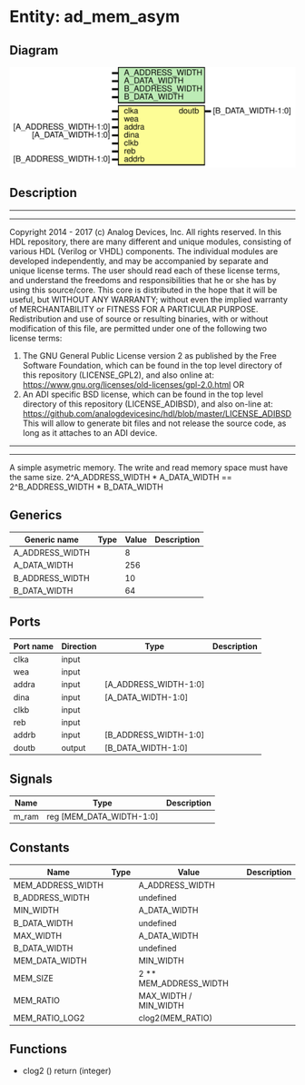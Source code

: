 # Entity: ad_mem_asym

## Diagram

![Diagram](ad_mem_asym.svg "Diagram")
## Description

***************************************************************************
 ***************************************************************************
 Copyright 2014 - 2017 (c) Analog Devices, Inc. All rights reserved.
 In this HDL repository, there are many different and unique modules, consisting
 of various HDL (Verilog or VHDL) components. The individual modules are
 developed independently, and may be accompanied by separate and unique license
 terms.
 The user should read each of these license terms, and understand the
 freedoms and responsibilities that he or she has by using this source/core.
 This core is distributed in the hope that it will be useful, but WITHOUT ANY
 WARRANTY; without even the implied warranty of MERCHANTABILITY or FITNESS FOR
 A PARTICULAR PURPOSE.
 Redistribution and use of source or resulting binaries, with or without modification
 of this file, are permitted under one of the following two license terms:
   1. The GNU General Public License version 2 as published by the
      Free Software Foundation, which can be found in the top level directory
      of this repository (LICENSE_GPL2), and also online at:
      <https://www.gnu.org/licenses/old-licenses/gpl-2.0.html>
 OR
   2. An ADI specific BSD license, which can be found in the top level directory
      of this repository (LICENSE_ADIBSD), and also on-line at:
      https://github.com/analogdevicesinc/hdl/blob/master/LICENSE_ADIBSD
      This will allow to generate bit files and not release the source code,
      as long as it attaches to an ADI device.
 ***************************************************************************
 ***************************************************************************
 A simple asymetric memory. The write and read memory space must have the same size.
 2^A_ADDRESS_WIDTH * A_DATA_WIDTH == 2^B_ADDRESS_WIDTH * B_DATA_WIDTH
 
## Generics

| Generic name    | Type | Value | Description |
| --------------- | ---- | ----- | ----------- |
| A_ADDRESS_WIDTH |      | 8     |             |
| A_DATA_WIDTH    |      | 256   |             |
| B_ADDRESS_WIDTH |      | 10    |             |
| B_DATA_WIDTH    |      | 64    |             |
## Ports

| Port name | Direction | Type                  | Description |
| --------- | --------- | --------------------- | ----------- |
| clka      | input     |                       |             |
| wea       | input     |                       |             |
| addra     | input     | [A_ADDRESS_WIDTH-1:0] |             |
| dina      | input     | [A_DATA_WIDTH-1:0]    |             |
| clkb      | input     |                       |             |
| reb       | input     |                       |             |
| addrb     | input     | [B_ADDRESS_WIDTH-1:0] |             |
| doutb     | output    | [B_DATA_WIDTH-1:0]    |             |
## Signals

| Name  | Type                          | Description |
| ----- | ----------------------------- | ----------- |
| m_ram | reg      [MEM_DATA_WIDTH-1:0] |             |
## Constants

| Name              | Type | Value                  | Description |
| ----------------- | ---- | ---------------------- | ----------- |
| MEM_ADDRESS_WIDTH |      | A_ADDRESS_WIDTH        |             |
| B_ADDRESS_WIDTH   |      | undefined              |             |
| MIN_WIDTH         |      | A_DATA_WIDTH           |             |
| B_DATA_WIDTH      |      | undefined              |             |
| MAX_WIDTH         |      | A_DATA_WIDTH           |             |
| B_DATA_WIDTH      |      | undefined              |             |
| MEM_DATA_WIDTH    |      | MIN_WIDTH              |             |
| MEM_SIZE          |      | 2 ** MEM_ADDRESS_WIDTH |             |
| MEM_RATIO         |      | MAX_WIDTH / MIN_WIDTH  |             |
| MEM_RATIO_LOG2    |      | clog2(MEM_RATIO)       |             |
## Functions
- clog2 <font id="function_arguments">()</font> <font id="function_return">return (integer)</font>
